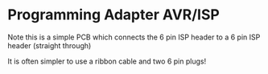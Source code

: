 # Programming Adapter AVR/ISP

Note this is a simple PCB which connects the 6 pin ISP header to a 6 pin ISP header (straight through)

It is often simpler to use a ribbon cable and two 6 pin plugs!